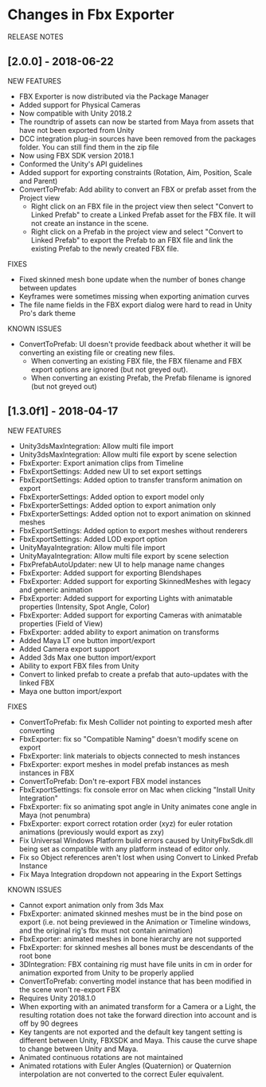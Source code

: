 # Changes in Fbx Exporter

RELEASE NOTES
## [2.0.0] - 2018-06-22
NEW FEATURES
* FBX Exporter is now distributed via the Package Manager
* Added support for Physical Cameras
* Now compatible with Unity 2018.2
* The roundtrip of assets can now be started from Maya from assets that have not been exported from Unity
* DCC integration plug-in sources have been removed from the packages folder. You can still find them in the zip file
* Now using FBX SDK version 2018.1
* Conformed the Unity's API guidelines
* Added support for exporting constraints (Rotation, Aim, Position, Scale and Parent)
* ConvertToPrefab: Add ability to convert an FBX or prefab asset from the Project view
  * Right click on an FBX file in the project view then select "Convert to Linked Prefab" to create a Linked Prefab asset for the FBX file. It will not create an instance in the scene.
  * Right click on a Prefab in the project view and select "Convert to Linked Prefab" to export the Prefab to an FBX file and link the existing Prefab to the newly created FBX file.

FIXES
* Fixed skinned mesh bone update when the number of bones change between updates
* Keyframes were sometimes missing when exporting animation curves
* The file name fields in the FBX export dialog were hard to read in Unity Pro's dark theme

KNOWN ISSUES
* ConvertToPrefab: UI doesn't provide feedback about whether it will be converting an existing file or creating new files.
  * When converting an existing FBX file, the FBX filename and FBX export options are ignored (but not greyed out).
  * When converting an existing Prefab, the Prefab filename is ignored (but not greyed out)

## [1.3.0f1] - 2018-04-17
NEW FEATURES
* Unity3dsMaxIntegration: Allow multi file import
* Unity3dsMaxIntegration: Allow multi file export by scene selection
* FbxExporter: Export animation clips from Timeline
* FbxExportSettings: Added new UI to set export settings
* FbxExportSettings: Added option to transfer transform animation on export
* FbxExporterSettings: Added option to export model only
* FbxExporterSettings: Added option to export animation only
* FbxExporterSettings: Added option not to export animation on skinned meshes
* FbxExportSettings: Added option to export meshes without renderers
* FbxExportSettings: Added LOD export option
* UnityMayaIntegration: Allow multi file import
* UnityMayaIntegration: Allow multi file export by scene selection
* FbxPrefabAutoUpdater: new UI to help manage name changes
* FbxExporter: Added support for exporting Blendshapes
* FbxExporter: Added support for exporting SkinnedMeshes with legacy and generic animation
* FbxExporter: Added support for exporting Lights with animatable properties (Intensity, Spot Angle, Color)
* FbxExporter: Added support for exporting Cameras with animatable properties (Field of View)
* FbxExporter: added ability to export animation on transforms
* Added Maya LT one button import/export
* Added Camera export support 
* Added 3ds Max one button import/export
* Ability to export FBX files from Unity
* Convert to linked prefab to create a prefab that auto-updates with the linked FBX
* Maya one button import/export

FIXES
* ConvertToPrefab: fix Mesh Collider not pointing to exported mesh after converting
* FbxExporter: fix so "Compatible Naming" doesn't modify scene on export
* FbxExporter: link materials to objects connected to mesh instances
* FbxExporter: export meshes in model prefab instances as mesh instances in FBX
* ConvertToPrefab: Don't re-export FBX model instances
* FbxExportSettings: fix console error on Mac when clicking "Install Unity Integration"
* FbxExporter: fix so animating spot angle in Unity animates cone angle in Maya (not penumbra)
* FbxExporter: export correct rotation order (xyz) for euler rotation animations (previously would export as zxy)
* Fix Universal Windows Platform build errors caused by UnityFbxSdk.dll being set as compatible with any platform instead of editor only.
* Fix so Object references aren't lost when using Convert to Linked Prefab Instance
* Fix Maya Integration dropdown not appearing in the Export Settings

KNOWN ISSUES
* Cannot export animation only from 3ds Max
* FbxExporter: animated skinned meshes must be in the bind pose on export (i.e. not being previewed in the Animation or Timeline windows, and the original rig's fbx must not contain animation)
* FbxExporter: animated meshes in bone hierarchy are not supported
* FbxExporter: for skinned meshes all bones must be descendants of the root bone
* 3DIntegration: FBX containing rig must have file units in cm in order for animation exported from Unity to be properly applied
* ConvertToPrefab: converting model instance that has been modified in the scene won't re-export FBX
* Requires Unity 2018.1.0
* When exporting with an animated transform for a Camera or a Light, the resulting rotation does not take the forward direction into account and is off by 90 degrees
* Key tangents are not exported and the default key tangent setting is different between Unity, FBXSDK and Maya. This cause the curve shape to change between Unity and Maya.
* Animated continuous rotations are not maintained
* Animated rotations with Euler Angles (Quaternion) or Quaternion interpolation are not converted to the correct Euler equivalent.